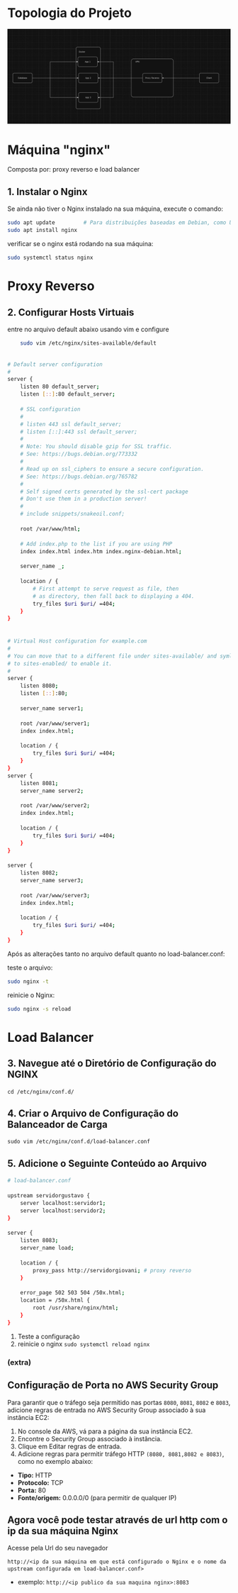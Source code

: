 # Topologia do Projeto

<div>
    <img src="./diagrams/topologia-img.png">
</div>

# Máquina "nginx"
Composta por: proxy reverso e load balancer


## 1. Instalar o Nginx

Se ainda não tiver o Nginx instalado na sua máquina, execute o comando:

```bash
sudo apt update         # Para distribuições baseadas em Debian, como Ubuntu
sudo apt install nginx
```

verificar se o nginx está rodando na sua máquina:

```bash
sudo systemctl status nginx 
```

# Proxy Reverso

## 2.  Configurar Hosts Virtuais
entre no arquivo default abaixo usando vim  e configure 


```bash
    sudo vim /etc/nginx/sites-available/default
```

```bash

# Default server configuration
#
server {
    listen 80 default_server;
    listen [::]:80 default_server;

    # SSL configuration
    #
    # listen 443 ssl default_server;
    # listen [::]:443 ssl default_server;
    #
    # Note: You should disable gzip for SSL traffic.
    # See: https://bugs.debian.org/773332
    #
    # Read up on ssl_ciphers to ensure a secure configuration.
    # See: https://bugs.debian.org/765782
    #
    # Self signed certs generated by the ssl-cert package
    # Don't use them in a production server!
    #
    # include snippets/snakeoil.conf;

    root /var/www/html;

    # Add index.php to the list if you are using PHP
    index index.html index.htm index.nginx-debian.html;

    server_name _;

    location / {
        # First attempt to serve request as file, then
        # as directory, then fall back to displaying a 404.
        try_files $uri $uri/ =404;
    }
}


# Virtual Host configuration for example.com
#
# You can move that to a different file under sites-available/ and symlink that
# to sites-enabled/ to enable it.
#
server {
    listen 8080;
    listen [::]:80;

    server_name server1;

    root /var/www/server1;
    index index.html;

    location / {
        try_files $uri $uri/ =404;
    }
}
server {
    listen 8081;
    server_name server2;

    root /var/www/server2;
    index index.html;

    location / {
        try_files $uri $uri/ =404;
    }
}

server {
    listen 8082;
    server_name server3;

    root /var/www/server3;
    index index.html;

    location / {
        try_files $uri $uri/ =404;
    }
}

```

Após as alterações tanto no arquivo default quanto no load-balancer.conf:

teste o arquivo:
```bash
sudo nginx -t
```
reinicie o Nginx:
```bash
sudo nginx -s reload
```


# Load Balancer

## 3. Navegue até o Diretório de Configuração do NGINX
```
cd /etc/nginx/conf.d/
```

## 4. Criar o Arquivo de Configuração do Balanceador de Carga

```
sudo vim /etc/nginx/conf.d/load-balancer.conf
```

## 5. Adicione o Seguinte Conteúdo ao Arquivo

```bash
# load-balancer.conf

upstream servidorgustavo {
    server localhost:servidor1;
    server localhost:servidor2;
}

server {
    listen 8083;
    server_name load;

    location / {
        proxy_pass http://servidorgiovani; # proxy reverso
    }

    error_page 502 503 504 /50x.html;
    location = /50x.html {
        root /usr/share/nginx/html;
    }
}

```

1) Teste a configuração 
2) reinicie o nginx ```sudo systemctl reload nginx```

### (extra)

##  Configuração de Porta no AWS Security Group
Para garantir que o tráfego seja permitido nas portas ```8080```, ```8081```, ```8082``` e ```8083```, adicione regras de entrada no AWS Security Group associado à sua instância EC2:

1) No console da AWS, vá para a página da sua instância EC2.
2) Encontre o Security Group associado à instância.
3) Clique em Editar regras de entrada.
4) Adicione regras para permitir tráfego HTTP ```(8080, 8081,8082 e 8083)```, como no exemplo abaixo:
- <strong>Tipo:</strong> HTTP
- <strong>Protocolo:</strong> TCP
- <strong>Porta:</strong> 80
- <strong>Fonte/origem:</strong>  0.0.0.0/0 (para permitir de qualquer IP)

## Agora você pode testar através de url http com o ip da sua máquina Nginx
Acesse pela Url do seu navegador

```
http://<ip da sua máquina em que está configurado o Nginx e o nome da upstream configurada em load-balancer.conf>
```
- exemplo: ```http://<ip publico da sua maquina nginx>:8083```
